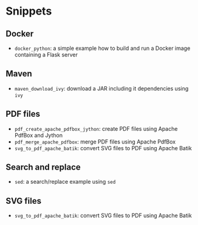 # Snippets

## Docker

- `docker_python`: a simple example how to build and run a Docker image containing a Flask server

## Maven

- `maven_download_ivy`: download a JAR including it dependencies using `ivy`

## PDF files

- `pdf_create_apache_pdfbox_jython`: create PDF files using Apache PdfBox and Jython
- `pdf_merge_apache_pdfbox`: merge PDF files using Apache PdfBox
- `svg_to_pdf_apache_batik`: convert SVG files to PDF using Apache Batik

## Search and replace

- `sed`: a search/replace example using `sed`

## SVG files

- `svg_to_pdf_apache_batik`: convert SVG files to PDF using Apache Batik
